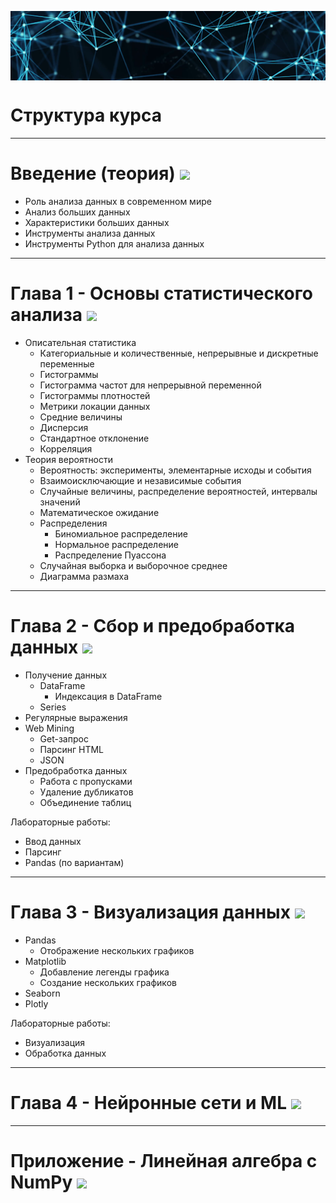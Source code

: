 [<img src="images/title.png" align="center">](https://github.com/datasciencefefu/course/index.html)


# Структура курса
---


# Введение (теория) [<img src="https://colab.research.google.com/assets/colab-badge.svg" align="center">](https://colab.research.google.com/drive/1ONFXS_4HEVg3otWDEWoBpgXOWCMsbuf3?usp=sharing)

* Роль анализа данных в современном мире
* Анализ больших данных
* Характеристики больших данных
* Инструменты анализа данных
* Инструменты Python для анализа данных
---
# Глава 1 - Основы статистического анализа [<img src="https://colab.research.google.com/assets/colab-badge.svg" align="center">](https://colab.research.google.com/drive/1lfgEaR57nrfETmvCQ6tfO3h_MdLGEOez?usp=sharing)

* Описательная статистика
	* Категориальные и количественные, непрерывные и дискретные переменные
	* Гистограммы
	* Гистограмма частот для непрерывной переменной
	* Гистограммы плотностей
	* Метрики локации данных
	* Средние величины
	* Дисперсия
	* Стандартное отклонение
	* Корреляция
* Теория вероятности
	* Вероятность: эксперименты, элементарные исходы и события
	* Взаимоисключающие и независимые события
	* Случайные величины, распределение вероятностей, интервалы значений
	* Математическое ожидание
	* Распределения
		* Биномиальное распределение
		* Нормальное распределение
		* Распределение Пуассона
	* Случайная выборка и выборочное среднее
	* Диаграмма размаха

---
# Глава 2 - Сбор и предобработка данных [<img src="https://colab.research.google.com/assets/colab-badge.svg" align="center">](https://colab.research.google.com/drive/1N2PN1fkNa1qpBcXEYHrLAV-CrbTnGFk_?usp=sharing)

* Получение данных
	* DataFrame
		* Индексация в DataFrame
	* Series
* Регулярные выражения
* Web Mining
	* Get-запрос
	* Парсинг HTML
	* JSON
* Предобработка данных
	* Работа с пропусками
	* Удаление дубликатов
	* Объединение таблиц


Лабораторные работы: 
* Ввод данных
* Парсинг
* Pandas (по вариантам)
---
# Глава 3 - Визуализация данных	[<img src="https://colab.research.google.com/assets/colab-badge.svg" align="center">](https://colab.research.google.com/drive/1Ewj8sA_QVLzteoTexscwa8cuGIft2pPA?usp=sharing)

* Pandas
	* Отображение нескольких графиков
* Matplotlib
	* Добавление легенды графика
	* Создание нескольких графиков
* Seaborn
* Plotly


Лабораторные работы: 
* Визуализация
* Обработка данных
---
# Глава 4 - Нейронные сети и ML	[<img src="https://colab.research.google.com/assets/colab-badge.svg" align="center">](https://colab.research.google.com/drive/15mjXtFhMwAMty6Hn2Chcqx5PiR24JV1P?usp=sharing)
---
# Приложение - Линейная алгебра с NumPy	[<img src="https://colab.research.google.com/assets/colab-badge.svg" align="center">](https://colab.research.google.com/drive/15mjXtFhMwAMty6Hn2Chcqx5PiR24JV1P?usp=sharing)
